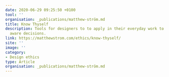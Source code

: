 ```yaml
---
date: 2020-06-29 09:25:50 +0100
tool: ''
organisation: _publications/matthew-ström.md
title: Know Thyself
description: Tools for designers to to apply in their everyday work to make more ethically
  aware decisions.
link: https://matthewstrom.com/ethics/know-thyself/
site: ''
image: ''
category:
- Design ethics
type: Article
organisation: _publications/matthew-ström.md
---
```

